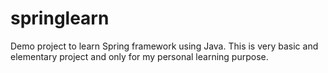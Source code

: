# springlearn
Demo project to learn Spring framework using Java. 
This is very basic and elementary project and only for my personal learning purpose.
